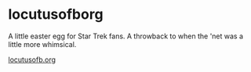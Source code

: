 # locutusofborg

A little easter egg for Star Trek fans. A throwback to when the 'net was a little more whimsical. 

[locutusofb.org](https://locutusofb.org)
